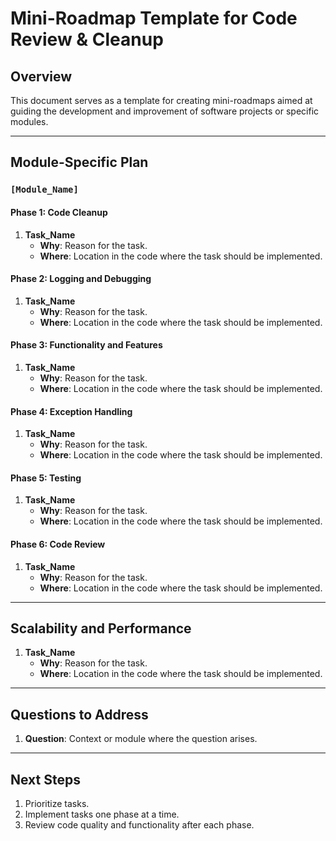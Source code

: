 # Mini-Roadmap Template for Code Review & Cleanup

## Overview

This document serves as a template for creating mini-roadmaps aimed at guiding the development and improvement of software projects or specific modules.

---

## Module-Specific Plan

### `[Module_Name]`

#### Phase 1: Code Cleanup

1. **Task_Name**
   - **Why**: Reason for the task.
   - **Where**: Location in the code where the task should be implemented.

#### Phase 2: Logging and Debugging

1. **Task_Name**
   - **Why**: Reason for the task.
   - **Where**: Location in the code where the task should be implemented.

#### Phase 3: Functionality and Features

1. **Task_Name**
   - **Why**: Reason for the task.
   - **Where**: Location in the code where the task should be implemented.

#### Phase 4: Exception Handling

1. **Task_Name**
   - **Why**: Reason for the task.
   - **Where**: Location in the code where the task should be implemented.

#### Phase 5: Testing

1. **Task_Name**
   - **Why**: Reason for the task.
   - **Where**: Location in the code where the task should be implemented.

#### Phase 6: Code Review

1. **Task_Name**
   - **Why**: Reason for the task.
   - **Where**: Location in the code where the task should be implemented.

---

## Scalability and Performance

1. **Task_Name**
   - **Why**: Reason for the task.
   - **Where**: Location in the code where the task should be implemented.

---

## Questions to Address

1. **Question**: Context or module where the question arises.

---

## Next Steps

1. Prioritize tasks.
2. Implement tasks one phase at a time.
3. Review code quality and functionality after each phase.
